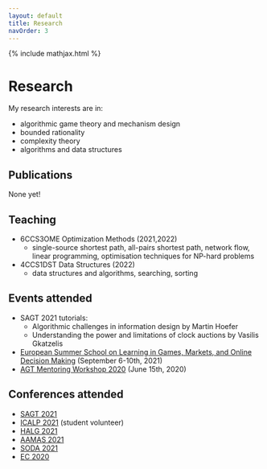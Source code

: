 ```yaml
---
layout: default
title: Research
navOrder: 3
---
```


{% include mathjax.html %}

# Research

My research interests are in:
- algorithmic game theory and mechanism design
- bounded rationality
- complexity theory
- algorithms and data structures

## Publications

None yet!

## Teaching

- 6CCS3OME Optimization Methods (2021,2022)
  - single-source shortest path, all-pairs shortest path, network flow, linear
	programming, optimisation techniques for NP-hard problems
- 4CCS1DST Data Structures (2022)
  - data structures and algorithms, searching, sorting

## Events attended

- SAGT 2021 tutorials:
  - Algorithmic challenges in information design by Martin Hoefer
  - Understanding the power and limitations of clock auctions by Vasilis Gkatzelis
- [European Summer School on Learning in Games, Markets, and Online Decision
Making](https://sites.google.com/a/diag.uniroma1.it/algadimar/european-summer-school-september-6-10-2021)
(September 6-10th, 2021)
- [AGT Mentoring Workshop
  2020](https://www.cs.princeton.edu/~smattw/AMW20/index.html) (June 15th, 2020)

## Conferences attended

- [SAGT 2021](https://events.au.dk/sagt2021/)
- [ICALP 2021](http://easyconferences.eu/icalp2021/) (student volunteer)
- [HALG 2021](https://highlightsofalgorithms.org/) 
- [AAMAS 2021](https://aamas2021.soton.ac.uk/)
- [SODA 2021](https://www.siam.org/conferences/cm/conference/soda21)
- [EC 2020](https://ec20.sigecom.org/)
